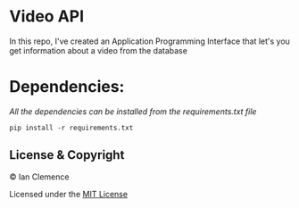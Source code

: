 # Video API
In this repo, I've created an Application Programming Interface that let's you get information about a video from the database


# Dependencies:
*All the dependencies can be installed from the requirements.txt file*

```
pip install -r requirements.txt
```

## License & Copyright
© Ian Clemence

Licensed under the [MIT License](LICENSE)
